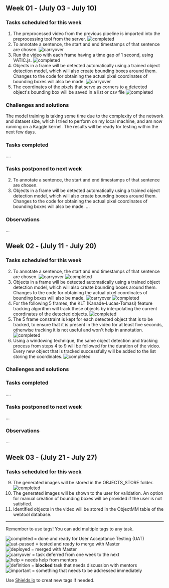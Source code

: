 ## Week 01 - (July 03 - July 10)

### Tasks scheduled for this week

1. The preprocessed video from the previous pipeline is imported into the preprocessing tool from the server. ![completed](https://img.shields.io/static/v1?label=&message=completed&color=green)
2. To annotate a sentence, the start and end timestamps of that sentence are chosen. ![carryover](https://img.shields.io/static/v1?label=&message=carryover&color=yellow)
3. Run the video with each frame having a time gap of 1 second, using VATIC.js. ![completed](https://img.shields.io/static/v1?label=&message=completed&color=green)
4. Objects in a frame will be detected automatically using a trained object detection model, which will also create bounding boxes around them. Changes to the code for obtaining the actual pixel coordinates of bounding boxes will also be made. ![carryover](https://img.shields.io/static/v1?label=&message=carryover&color=yellow)
5. The coordinates of the pixels that serve as corners to a detected object's bounding box will be saved in a list or csv file ![completed](https://img.shields.io/static/v1?label=&message=completed&color=green)


### Challenges and solutions

The model training is taking some time due to the complexity of the network and dataset size, which I tried to perform on my local machine, and am now running on a Kaggle kernel. The results will be ready for testing within the next few days. 


### Tasks completed

....

### Tasks postponed to next week

2. To annotate a sentence, the start and end timestamps of that sentence are chosen. 
4. Objects in a frame will be detected automatically using a trained object detection model, which will also create bounding boxes around them. Changes to the code for obtaining the actual pixel coordinates of bounding boxes will also be made.
...

### Observations

...

## Week 02 - (July 11 - July 20)

### Tasks scheduled for this week

2. To annotate a sentence, the start and end timestamps of that sentence are chosen. ![carryover](https://img.shields.io/static/v1?label=&message=carryover&color=yellow) ![completed](https://img.shields.io/static/v1?label=&message=completed&color=green)
4. Objects in a frame will be detected automatically using a trained object detection model, which will also create bounding boxes around them. Changes to the code for obtaining the actual pixel coordinates of bounding boxes will also be made. ![carryover](https://img.shields.io/static/v1?label=&message=carryover&color=yellow) ![completed](https://img.shields.io/static/v1?label=&message=completed&color=green)
6. For the following 5 frames, the KLT (Kanade-Lucas-Tomasi) feature tracking algorithm will track these objects by interpolating the current coordinates of the detected objects. ![completed](https://img.shields.io/static/v1?label=&message=completed&color=green)
7. The 5 frame constraint is kept for each detected object that is to be tracked, to ensure that it is present in the video for at least five seconds, otherwise tracking it is not useful and won't help in annotation. ![completed](https://img.shields.io/static/v1?label=&message=completed&color=green)
10. Using a windowing technique, the same object detection and tracking process from steps 4 to 9 will be followed for the duration of the video. Every new object that is tracked successfully will be added to the list storing the coordinates. ![completed](https://img.shields.io/static/v1?label=&message=completed&color=green)

### Challenges and solutions


### Tasks completed

....

### Tasks postponed to next week

...

### Observations

...

## Week 03 - (July 21 - July 27)

### Tasks scheduled for this week

9. The generated images will be stored in the OBJECTS_STORE folder. ![completed](https://img.shields.io/static/v1?label=&message=completed&color=green)
11. The generated images will be shown to the user for validation. An option for manual creation of bounding boxes will be provided if the user is not satisfied.
12. Identified objects in the video will be stored in the ObjectMM table of the webtool database.

---
Remember to use tags! You can add multiple tags to any task.

![completed](https://img.shields.io/static/v1?label=&message=completed&color=green) = done and ready for User Acceptance Testing (UAT)<br>
![uat-passed](https://img.shields.io/static/v1?label=UAT&message=passed&color=success) = tested and ready to merge with Master<br>
![deployed](https://img.shields.io/static/v1?label=&message=deployed&color=success) = merged with Master<br>
![carryover](https://img.shields.io/static/v1?label=&message=carryover&color=yellow) = task deferred from one week to the next<br>
![help](https://img.shields.io/static/v1?label=&message=need_help&color=blue) = needs help from mentors<br>
![definition](https://img.shields.io/static/v1?label=&message=needs_definition&color=orange) = **blocked** task that needs discussion with mentors<br>
![important](https://img.shields.io/static/v1?label=&message=important&color=red) = something that needs to be addressed immediately<br>

Use [Shields.io](https://shields.io) to creat new tags if needed.


